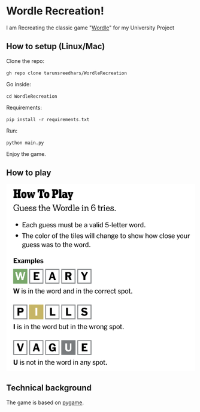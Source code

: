 # Wordle Recreation!
I am Recreating the classic game "[Wordle](https://www.nytimes.com/games/wordle/index.html)" for my University Project

## How to setup (Linux/Mac)

Clone the repo:

`gh repo clone tarunsreedhars/WordleRecreation`

Go inside:

`cd WordleRecreation`

Requirements:

`pip install -r requirements.txt`

Run:

`python main.py`

Enjoy the game.

## How to play

<img alt="Wordle Recreation" src="./images/image.png">

## Technical background

The game is based on [pygame](https://www.pygame.org/).
